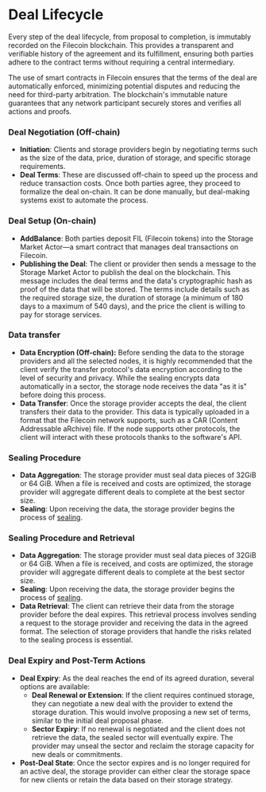 # Deal Lifecycle

Every step of the deal lifecycle, from proposal to completion, is immutably recorded on the Filecoin blockchain. This provides a transparent and verifiable history of the agreement and its fulfillment, ensuring both parties adhere to the contract terms without requiring a central intermediary.

The use of smart contracts in Filecoin ensures that the terms of the deal are automatically enforced, minimizing potential disputes and reducing the need for third-party arbitration. The blockchain's immutable nature guarantees that any network participant securely stores and verifies all actions and proofs.

### **Deal Negotiation (Off-chain)**

* **Initiation**: Clients and storage providers begin by negotiating terms such as the size of the data, price, duration of storage, and specific storage requirements.
* **Deal Terms**: These are discussed off-chain to speed up the process and reduce transaction costs. Once both parties agree, they proceed to formalize the deal on-chain. It can be done manually, but deal-making systems exist to automate the process.&#x20;

### **Deal Setup (On-chain)**

* **AddBalance**: Both parties deposit FIL (Filecoin tokens) into the Storage Market Actor—a smart contract that manages deal transactions on Filecoin.
* **Publishing the Deal**: The client or provider then sends a message to the Storage Market Actor to publish the deal on the blockchain. This message includes the deal terms and the data's cryptographic hash as proof of the data that will be stored. The terms include details such as the required storage size, the duration of storage (a minimum of 180 days to a maximum of 540 days), and the price the client is willing to pay for storage services.

### **Data transfer**

* **Data Encryption (Off-chain):** Before sending the data to the storage providers and all the selected nodes, it is highly recommended that the client verify the transfer protocol's data encryption according to the level of security and privacy. While the sealing encrypts data automatically in a sector, the storage node receives the data "as it is" before doing this process.&#x20;
* **Data Transfer**: Once the storage provider accepts the deal, the client transfers their data to the provider. This data is typically uploaded in a format that the Filecoin network supports, such as a CAR (Content Addressable aRchive) file. If the node supports other protocols, the client will interact with these protocols thanks to the software's API.&#x20;

### Sealing Procedure

* **Data Aggregation**: The storage provider must seal data pieces of 32GiB or 64 GiB. When a file is received and costs are optimized, the storage provider will aggregate different deals to complete at the best sector size.
* **Sealing**: Upon receiving the data, the storage provider begins the process of [sealing](../proving-mechanism/proof-of-replication-porep.md).

### Sealing Procedure and Retrieval

* **Data Aggregation**: The storage provider must seal data pieces of 32GiB or 64 GiB. When a file is received, and costs are optimized, the storage provider will aggregate different deals to complete at the best sector size.
* **Sealing**: Upon receiving the data, the storage provider begins the process of [sealing](../proving-mechanism/proof-of-replication-porep.md).
* **Data Retrieval**: The client can retrieve their data from the storage provider before the deal expires. This retrieval process involves sending a request to the storage provider and receiving the data in the agreed format. The selection of storage providers that handle the risks related to the sealing process is essential.&#x20;

### **Deal Expiry and Post-Term Actions**

* **Deal Expiry**: As the deal reaches the end of its agreed duration, several options are available:
  * **Deal Renewal or Extension**: If the client requires continued storage, they can negotiate a new deal with the provider to extend the storage duration. This would involve proposing a new set of terms, similar to the initial deal proposal phase.
  * **Sector Expiry**: If no renewal is negotiated and the client does not retrieve the data, the sealed sector will eventually expire. The provider may unseal the sector and reclaim the storage capacity for new deals or commitments.
* **Post-Deal State**: Once the sector expires and is no longer required for an active deal, the storage provider can either clear the storage space for new clients or retain the data based on their storage strategy.
